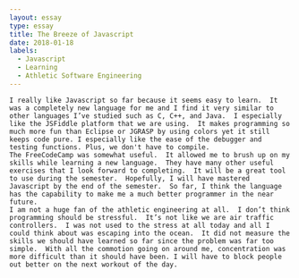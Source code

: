 ```yaml
---
layout: essay
type: essay
title: The Breeze of Javascript
date: 2018-01-18
labels:
  - Javascript
  - Learning
  - Athletic Software Engineering
---
```

	I really like Javascript so far because it seems easy to learn.  It was a completely new language for me and I find it very similar to other languages I’ve studied such as C, C++, and Java.  I especially like the JSFiddle platform that we are using.  It makes programming so much more fun than Eclipse or JGRASP by using colors yet it still keeps code pure. I especially like the ease of the debugger and testing functions. Plus, we don't have to compile.  
	The FreeCodeCamp was somewhat useful.  It allowed me to brush up on my skills while learning a new language.  They have many other useful exercises that I look forward to completing.  It will be a great tool to use during the semester.  Hopefully, I will have mastered Javascript by the end of the semester.  So far, I think the language has the capability to make me a much better programmer in the near future.
	I am not a huge fan of the athletic engineering at all.  I don’t think programming should be stressful.  It’s not like we are air traffic controllers.  I was not used to the stress at all today and all I could think about was escaping into the ocean.  It did not measure the skills we should have learned so far since the problem was far too simple.  With all the commotion going on around me, concentration was more difficult than it should have been. I will have to block people out better on the next workout of the day.
